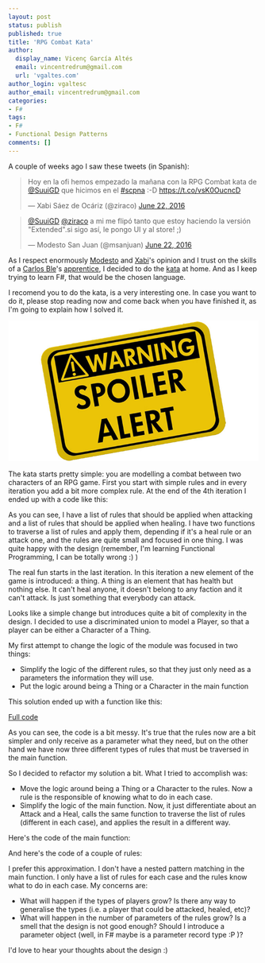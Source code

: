 ```yaml
---
layout: post
status: publish
published: true
title: 'RPG Combat Kata'
author:
  display_name: Vicenç García Altés
  email: vincentredrum@gmail.com
  url: 'vgaltes.com'
author_login: vgaltesc
author_email: vincentredrum@gmail.com
categories:
- F#
tags:
- F#
- Functional Design Patterns
comments: []
---
```


A couple of weeks ago I saw these tweets (in Spanish):

<blockquote class="twitter-tweet" data-lang="en"><p lang="es" dir="ltr">Hoy en la ofi hemos empezado la mañana con la RPG Combat kata de <a href="https://twitter.com/SuuiGD">@SuuiGD</a> que hicimos en el <a href="https://twitter.com/hashtag/scpna?src=hash">#scpna</a> :-D <a href="https://t.co/vsK0OucncD">https://t.co/vsK0OucncD</a></p>&mdash; Xabi Sáez de Ocáriz (@ziraco) <a href="https://twitter.com/ziraco/status/745540286441349125">June 22, 2016</a></blockquote>
<script async src="//platform.twitter.com/widgets.js" charset="utf-8"></script>

<blockquote class="twitter-tweet" data-lang="en"><p lang="es" dir="ltr"><a href="https://twitter.com/SuuiGD">@SuuiGD</a> <a href="https://twitter.com/ziraco">@ziraco</a> a mi me flipó tanto que estoy haciendo la versión &quot;Extended&quot;.si sigo así, le pongo UI y al store! ;)</p>&mdash; Modesto San Juan (@msanjuan) <a href="https://twitter.com/msanjuan/status/745640741737758720">June 22, 2016</a></blockquote>
<script async src="//platform.twitter.com/widgets.js" charset="utf-8"></script>

As I respect enormously [Modesto](https://twitter.com/msanjuan) and [Xabi](https://twitter.com/ziraco)'s opinion and I trust on the skills of a [Carlos Ble](https://twitter.com/carlosble)'s [apprentice](https://twitter.com/SuuiGD), I decided to do the [kata](http://www.slideshare.net/DanielOjedaLoisel/rpg-combat-kata) at home. And as I keep trying to learn F#, that would be the chosen language.

I recomend you to do the kata, is a very interesting one. In case you want to do it, please stop reading now and come back when you have finished it, as I'm going to explain how I solved it.

![Spoiler alert](images/Spoiler-Alert.jpg)

The kata starts pretty simple: you are modelling a combat between two characters of an RPG game. First you start with simple rules and in every iteration you add a bit more complex rule. At the end of the 4th iteration I ended up with a code like this:

<script src="https://gist.github.com/vgaltes/c7050947af0670cef422d19861689417.js"></script>

As you can see, I have a list of rules that should be applied when attacking and a list of rules that should be applied when healing. I have two functions to traverse a list of rules and apply them, depending if it's a heal rule or an attack one, and the rules are quite small and focused in one thing. I was quite happy with the design (remember, I'm learning Functional Programming, I can be totally wrong :) )

The real fun starts in the last iteration. In this iteration a new element of the game is introduced: a thing. A thing is an element that has health but nothing else. It can't heal anyone, it doesn't belong to any faction and it can't attack. Is just something that everybody can attack.

Looks like a simple change but introduces quite a bit of complexity in the design. I decided to use a discriminated union to model a Player, so that a player can be either a Character of a Thing.

<script src="https://gist.github.com/vgaltes/4ad26d3232862407cb1d23f746bd87b6.js"></script>

My first attempt to change the logic of the module was focused in two things:
 - Simplify the logic of the different rules, so that they just only need as a parameters the information they will use.
 - Put the logic around being a Thing or a Character in the main function

This solution ended up with a function like this:

<script src="https://gist.github.com/vgaltes/a64c9e36fcc21ea19800fe90dd406eb6.js"></script>

[Full code](https://github.com/vgaltes/RPGCombatKata/blob/190f10282367e2a13375f00b684e251c7287b2f7/RPGCombatKata/Combat.fs)

As you can see, the code is a bit messy. It's true that the rules now are a bit simpler and only receive as a parameter what they need, but on the other hand we have now three different types of rules that must be traversed in the main function.

So I decided to refactor my solution a bit. What I tried to accomplish was:
 - Move the logic around being a Thing or a Character to the rules. Now a rule is the responsible of knowing what to do in each case.
 - Simplify the logic of the main function. Now, it just differentiate about an Attack and a Heal, calls the same function to traverse the list of rules (different in each case), and applies the result in a different way.

Here's the code of the main function:

<script src="https://gist.github.com/vgaltes/e3d52f6638d5250e28f513405e6b0448.js"></script>

And here's the code of a couple of rules:

<script src="https://gist.github.com/vgaltes/ee3b6f8b510aa50baefae2af7234c073.js"></script>

I prefer this approximation. I don't have a nested pattern matching in the main function. I only have a list of rules for each case and the rules know what to do in each case. My concerns are:
 - What will happen if the types of players grow? Is there any way to generalise the types (i.e. a player that could be attacked, healed, etc)?
 - What will happen in the number of parameters of the rules grow? Is a smell that the design is not good enough? Should I introduce a parameter object (well, in F# maybe is a parameter record type :P )?

I'd love to hear your thoughts about the design :)